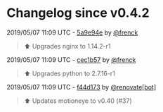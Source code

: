 # Changelog since v0.4.2

2019/05/07 11:09 UTC - [5a9e94e](https://github.com/hassio-addons/addon-motioneye/commit/5a9e94e0d0c3e702c675d296597d428658c53415) by [@frenck](https://github.com/frenck)
> :arrow_up: Upgrades nginx to 1.14.2-r1 

2019/05/07 11:09 UTC - [cec1b57](https://github.com/hassio-addons/addon-motioneye/commit/cec1b57d1050c5dac9606cbba13f6035c677075b) by [@frenck](https://github.com/frenck)
> :arrow_up: Upgrades python to 2.7.16-r1 

2019/05/07 11:09 UTC - [f44d173](https://github.com/hassio-addons/addon-motioneye/commit/f44d17345781da8a97d906385394736db51a5e61) by [@renovate[bot]](https://github.com/apps/renovate)
> :arrow_up: Updates motioneye to v0.40 (#37) 

